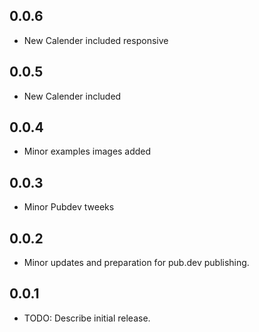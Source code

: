 ## 0.0.6

* New Calender included responsive

## 0.0.5

* New Calender included

## 0.0.4

* Minor examples images added

## 0.0.3

* Minor Pubdev tweeks

## 0.0.2

* Minor updates and preparation for pub.dev publishing.

## 0.0.1

* TODO: Describe initial release.
